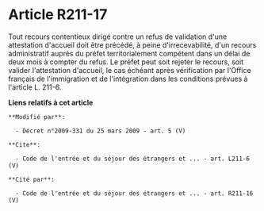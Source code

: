 # Article R211-17

Tout recours contentieux dirigé contre un refus de validation d'une attestation d'accueil doit être précédé, à peine
d'irrecevabilité, d'un recours administratif auprès du préfet territorialement compétent dans un délai de deux mois à compter
du refus. Le préfet peut soit rejeter le recours, soit valider l'attestation d'accueil, le cas échéant après vérification par
l'Office français de l'immigration et de l'intégration dans les conditions prévues à l'article L. 211-6.

**Liens relatifs à cet article**

	**Modifié par**:

	  - Décret n°2009-331 du 25 mars 2009 - art. 5 (V)

	**Cite**:

	  - Code de l'entrée et du séjour des étrangers et ... - art. L211-6 (V)

	**Cité par**:

	  - Code de l'entrée et du séjour des étrangers et ... - art. R211-16 (V)

